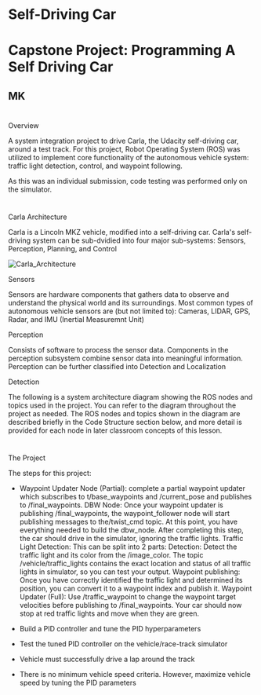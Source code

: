 # **Self-Driving Car**
# **Capstone Project: Programming A Self Driving Car**

## MK

#
Overview

A system integration project to drive Carla, the Udacity self-driving car, around a test track. For this project, Robot Operating System (ROS) was utilized to implement core functionality of the autonomous vehicle system: traffic light detection, control, and waypoint following. 

As this was an individual submission, code testing was performed only on the simulator.

[//]: # (Image References)

[image1]: ./Writeup_IV/Carla_Architecture.png "Carla_Architecture"


#
Carla Architecture

Carla is a Lincoln MKZ vehicle, modified into a self-driving car. Carla's self-driving system can be sub-dvidied into four major sub-systems: Sensors, Perception, Planning, and Control

![][image1]

Sensors

Sensors are hardware components that gathers data to observe and understand the physical world and its surroundings. Most common types of autonomous vehicle sensors are (but not limited to): Cameras, LIDAR, GPS, Radar, and IMU (Inertial Measuremnt Unit)

Perception

Consists of software to process the sensor data. Components in the perception subsystem combine sensor data into meaningful information. Perception can be further classified into Detection and Localization

Detection


The following is a system architecture diagram showing the ROS nodes and topics used in the project. You can refer to the diagram throughout the project as needed. The ROS nodes and topics shown in the diagram are described briefly in the Code Structure section below, and more detail is provided for each node in later classroom concepts of this lesson.

#
The Project

The steps for this project:

* Waypoint Updater Node (Partial): complete a partial waypoint updater which subscribes to t/base_waypoints and /current_pose and publishes to /final_waypoints.
DBW Node: Once your waypoint updater is publishing /final_waypoints, the waypoint_follower node will start publishing messages to the/twist_cmd topic. At this point, you have everything needed to build the dbw_node. After completing this step, the car should drive in the simulator, ignoring the traffic lights.
Traffic Light Detection: This can be split into 2 parts:
Detection: Detect the traffic light and its color from the /image_color. The topic /vehicle/traffic_lights contains the exact location and status of all traffic lights in simulator, so you can test your output.
Waypoint publishing: Once you have correctly identified the traffic light and determined its position, you can convert it to a waypoint index and publish it.
Waypoint Updater (Full): Use /traffic_waypoint to change the waypoint target velocities before publishing to /final_waypoints. Your car should now stop at red traffic lights and move when they are green.

* Build a PID controller and tune the PID hyperparameters
* Test the tuned PID controller on the vehicle/race-track simulator
* Vehicle must successfully drive a lap around the track
* There is no minimum vehicle speed criteria. However, maximize vehicle speed by tuning the PID parameters
